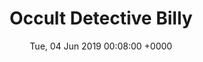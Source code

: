 ---
title: 'Occult Detective Billy'
date: Tue, 04 Jun 2019 00:08:00 +0000
draft: false
tags: 
  - lovecraft
  - cthulu
  - horrors
  - boy detective
image: /img/ghostcat-comic-3-occult-detective-billy.jpg
---